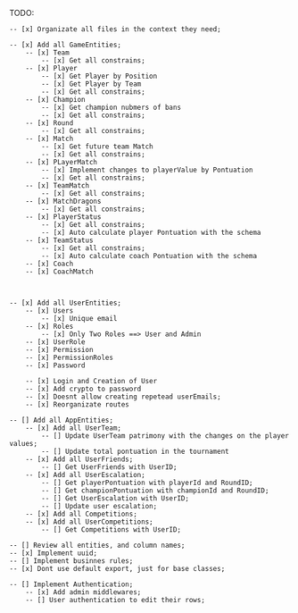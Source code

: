 TODO:

    -- [x] Organizate all files in the context they need;

    -- [x] Add all GameEntities;
        -- [x] Team
            -- [x] Get all constrains;
        -- [x] Player
            -- [x] Get Player by Position
            -- [x] Get Player by Team
            -- [x] Get all constrains;
        -- [x] Champion
            -- [x] Get champion nubmers of bans
            -- [x] Get all constrains;
        -- [x] Round
            -- [x] Get all constrains;
        -- [x] Match
            -- [x] Get future team Match
            -- [x] Get all constrains;
        -- [x] PLayerMatch
            -- [x] Implement changes to playerValue by Pontuation
            -- [x] Get all constrains;
        -- [x] TeamMatch
            -- [x] Get all constrains;
        -- [x] MatchDragons
            -- [x] Get all constrains;
        -- [x] PlayerStatus
            -- [x] Get all constrains;
            -- [x] Auto calculate player Pontuation with the schema
        -- [x] TeamStatus
            -- [x] Get all constrains;
            -- [x] Auto calculate coach Pontuation with the schema
        -- [x] Coach
        -- [x] CoachMatch



    -- [x] Add all UserEntities;
        -- [x] Users
            -- [x] Unique email
        -- [x] Roles
            -- [x] Only Two Roles ==> User and Admin 
        -- [x] UserRole
        -- [x] Permission
        -- [x] PermissionRoles
        -- [x] Password

        -- [x] Login and Creation of User 
        -- [x] Add crypto to password
        -- [x] Doesnt allow creating repetead userEmails;
        -- [x] Reorganizate routes

    -- [] Add all AppEntities;
        -- [x] Add all UserTeam;
            -- [] Update UserTeam patrimony with the changes on the player values;
            -- [] Update total pontuation in the tournament
        -- [x] Add all UserFriends;
            -- [] Get UserFriends with UserID;
        -- [x] Add all UserEscalation;
            -- [] Get playerPontuation with playerId and RoundID;
            -- [] Get championPontuation with championId and RoundID;
            -- [] Get UserEscalation with UserID;
            -- [] Update user escalation;
        -- [x] Add all Competitions;
        -- [x] Add all UserCompetitions;
            -- [] Get Competitions with UserID;
    
    -- [] Review all entities, and column names;
    -- [x] Implement uuid;
    -- [] Implement businnes rules;
    -- [x] Dont use default export, just for base classes;

    -- [] Implement Authentication;
        -- [x] Add admin middlewares;
        -- [] User authentication to edit their rows;